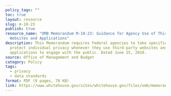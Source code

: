 ```yaml
---
policy_tags: ""
toc: true
layout: resource
slug: m-10-23
publish: true
resource_name: "OMB Memorandum M-10-23: Guidance for Agency Use of Third-Party
  Websites and Applications"
description: This Memorandum requires Federal agencies to take specific steps to
  protect individual privacy whenever they use third-party websites and
  applications to engage with the public. Dated June 25, 2010.
source: Office of Management and Budget
category: Policy
tags:
  - privacy
  - data standards
format: PDF (9 pages, 78 KB)
link: https://www.whitehouse.gov/sites/whitehouse.gov/files/omb/memoranda/2010/m10-23.pdf
---
```

